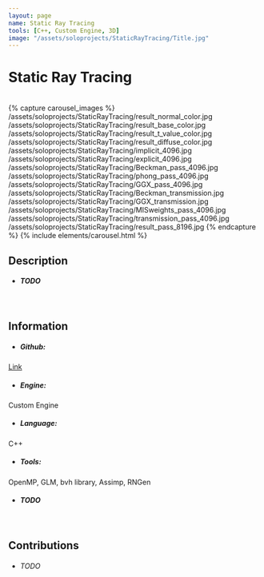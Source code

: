 ```yaml
---
layout: page
name: Static Ray Tracing 
tools: [C++, Custom Engine, 3D]
image: "/assets/soloprojects/StaticRayTracing/Title.jpg"
---
```


# Static Ray Tracing 

<br>
{% capture carousel_images %}
/assets/soloprojects/StaticRayTracing/result_normal_color.jpg
/assets/soloprojects/StaticRayTracing/result_base_color.jpg
/assets/soloprojects/StaticRayTracing/result_t_value_color.jpg
/assets/soloprojects/StaticRayTracing/result_diffuse_color.jpg
/assets/soloprojects/StaticRayTracing/implicit_4096.jpg
/assets/soloprojects/StaticRayTracing/explicit_4096.jpg
/assets/soloprojects/StaticRayTracing/Beckman_pass_4096.jpg
/assets/soloprojects/StaticRayTracing/phong_pass_4096.jpg
/assets/soloprojects/StaticRayTracing/GGX_pass_4096.jpg
/assets/soloprojects/StaticRayTracing/Beckman_transmission.jpg
/assets/soloprojects/StaticRayTracing/GGX_transmission.jpg
/assets/soloprojects/StaticRayTracing/MISweights_pass_4096.jpg
/assets/soloprojects/StaticRayTracing/transmission_pass_4096.jpg
/assets/soloprojects/StaticRayTracing/result_pass_8196.jpg
{% endcapture %}
{% include elements/carousel.html %}

## Description
- ##### TODO

<br>

## Information
- ##### **Github**: 
[Link](https://github.com/JinhyunChoi-DEV/CS500)
- ##### **Engine**: 
Custom Engine
- ##### **Language**: 
C++
- ##### **Tools**:
 OpenMP, GLM, bvh library, Assimp, RNGen
- ##### TODO

<br>

## Contributions    
 - ###### TODO